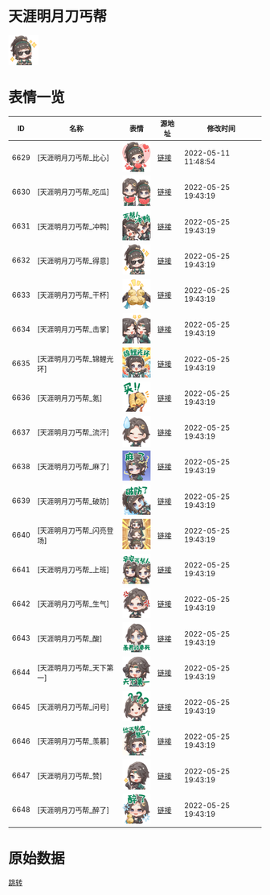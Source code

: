 # 天涯明月刀丐帮

<img src="./cover.png" height="60" alt="cover" />

# 表情一览

|ID|名称|表情|源地址|修改时间|
|----|----|----|----|----|
|6629|[天涯明月刀丐帮_比心]|<img src="./pic/006629_%5B天涯明月刀丐帮_比心%5D.png" height="60" alt="比心"/>|[链接](http://i0.hdslb.com/bfs/emote/94e0e91b50c8853cb4196c34c0482e480ae79886.png)|2022-05-11 11:48:54|
|6630|[天涯明月刀丐帮_吃瓜]|<img src="./pic/006630_%5B天涯明月刀丐帮_吃瓜%5D.png" height="60" alt="吃瓜"/>|[链接](http://i0.hdslb.com/bfs/emote/f586d04186f8f93ab24a0598d8bec73573bfdb65.png)|2022-05-25 19:43:19|
|6631|[天涯明月刀丐帮_冲鸭]|<img src="./pic/006631_%5B天涯明月刀丐帮_冲鸭%5D.png" height="60" alt="冲鸭"/>|[链接](http://i0.hdslb.com/bfs/emote/32f5b55687e600228ef67578c78ab0560b7ad7aa.png)|2022-05-25 19:43:19|
|6632|[天涯明月刀丐帮_得意]|<img src="./pic/006632_%5B天涯明月刀丐帮_得意%5D.png" height="60" alt="得意"/>|[链接](http://i0.hdslb.com/bfs/emote/70fe9bffbca3be96ef7d393a11f40c846376d93a.png)|2022-05-25 19:43:19|
|6633|[天涯明月刀丐帮_干杯]|<img src="./pic/006633_%5B天涯明月刀丐帮_干杯%5D.png" height="60" alt="干杯"/>|[链接](http://i0.hdslb.com/bfs/emote/f6046fcd7f9fefa63b08a2e3afc103619300f202.png)|2022-05-25 19:43:19|
|6634|[天涯明月刀丐帮_击掌]|<img src="./pic/006634_%5B天涯明月刀丐帮_击掌%5D.png" height="60" alt="击掌"/>|[链接](http://i0.hdslb.com/bfs/emote/6e562680d609afc4d104017e672fe479bb4e7669.png)|2022-05-25 19:43:19|
|6635|[天涯明月刀丐帮_锦鲤光环]|<img src="./pic/006635_%5B天涯明月刀丐帮_锦鲤光环%5D.png" height="60" alt="锦鲤光环"/>|[链接](http://i0.hdslb.com/bfs/emote/22739d114b7a7650f6e9250b52bb20f3728ef482.png)|2022-05-25 19:43:19|
|6636|[天涯明月刀丐帮_氪]|<img src="./pic/006636_%5B天涯明月刀丐帮_氪%5D.png" height="60" alt="氪"/>|[链接](http://i0.hdslb.com/bfs/emote/c222e23808303259316ae019962baf5c8cb00896.png)|2022-05-25 19:43:19|
|6637|[天涯明月刀丐帮_流汗]|<img src="./pic/006637_%5B天涯明月刀丐帮_流汗%5D.png" height="60" alt="流汗"/>|[链接](http://i0.hdslb.com/bfs/emote/2582e401ad806c3128966f6820418c412a0d8427.png)|2022-05-25 19:43:19|
|6638|[天涯明月刀丐帮_麻了]|<img src="./pic/006638_%5B天涯明月刀丐帮_麻了%5D.png" height="60" alt="麻了"/>|[链接](http://i0.hdslb.com/bfs/emote/02ff8c49c3e0d1b937e713b53007803277bb8267.png)|2022-05-25 19:43:19|
|6639|[天涯明月刀丐帮_破防]|<img src="./pic/006639_%5B天涯明月刀丐帮_破防%5D.png" height="60" alt="破防"/>|[链接](http://i0.hdslb.com/bfs/emote/9c1db17d8257fa42c2a6f5692cd12bc53824f505.png)|2022-05-25 19:43:19|
|6640|[天涯明月刀丐帮_闪亮登场]|<img src="./pic/006640_%5B天涯明月刀丐帮_闪亮登场%5D.png" height="60" alt="闪亮登场"/>|[链接](http://i0.hdslb.com/bfs/emote/395017a376388973fcfb39e2b2adb7edc8f67eb6.png)|2022-05-25 19:43:19|
|6641|[天涯明月刀丐帮_上班]|<img src="./pic/006641_%5B天涯明月刀丐帮_上班%5D.png" height="60" alt="上班"/>|[链接](http://i0.hdslb.com/bfs/emote/3382458b14e26c72db5f291a9a3e7ac2653b293c.png)|2022-05-25 19:43:19|
|6642|[天涯明月刀丐帮_生气]|<img src="./pic/006642_%5B天涯明月刀丐帮_生气%5D.png" height="60" alt="生气"/>|[链接](http://i0.hdslb.com/bfs/emote/a2216e116e43e11dab63591c776c07c8f2578cfb.png)|2022-05-25 19:43:19|
|6643|[天涯明月刀丐帮_酸]|<img src="./pic/006643_%5B天涯明月刀丐帮_酸%5D.png" height="60" alt="酸"/>|[链接](http://i0.hdslb.com/bfs/emote/f863554f48117c914e3f82e2cc6f0a48c52f6606.png)|2022-05-25 19:43:19|
|6644|[天涯明月刀丐帮_天下第一]|<img src="./pic/006644_%5B天涯明月刀丐帮_天下第一%5D.png" height="60" alt="天下第一"/>|[链接](http://i0.hdslb.com/bfs/emote/10a6f20bc65ae2609ed22b7549fa9f464c6c2a5f.png)|2022-05-25 19:43:19|
|6645|[天涯明月刀丐帮_问号]|<img src="./pic/006645_%5B天涯明月刀丐帮_问号%5D.png" height="60" alt="问号"/>|[链接](http://i0.hdslb.com/bfs/emote/2c0c39265a2a09239ff0c709c542f980a070c85a.png)|2022-05-25 19:43:19|
|6646|[天涯明月刀丐帮_羡慕]|<img src="./pic/006646_%5B天涯明月刀丐帮_羡慕%5D.png" height="60" alt="羡慕"/>|[链接](http://i0.hdslb.com/bfs/emote/3d807eb2a17c742c06c494cf0351dec311e2127d.png)|2022-05-25 19:43:19|
|6647|[天涯明月刀丐帮_赞]|<img src="./pic/006647_%5B天涯明月刀丐帮_赞%5D.png" height="60" alt="赞"/>|[链接](http://i0.hdslb.com/bfs/emote/b984346835addd1ad5b655ecbff98f0a81009517.png)|2022-05-25 19:43:19|
|6648|[天涯明月刀丐帮_醉了]|<img src="./pic/006648_%5B天涯明月刀丐帮_醉了%5D.png" height="60" alt="醉了"/>|[链接](http://i0.hdslb.com/bfs/emote/7e5a7bdc44805d321820739b9d73892e07abb3c5.png)|2022-05-25 19:43:19|

# 原始数据

[跳转](./raw.json)

